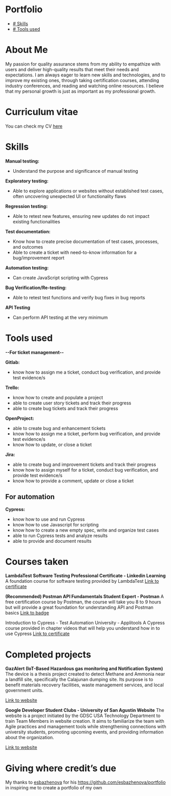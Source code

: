 # Portfolio
 - [# Skills](https://github.com/Crixcel14/Junior-Test-Engineer-Portfolio/edit/main/README.md#skills)
 - [# Tools used](https://github.com/Crixcel14/Junior-Test-Engineer-Portfolio/tree/main#tools-used)



<h1>About Me</h1>
<p>My passion for quality assurance stems from my ability to empathize with users and deliver high-quality results that meet their needs and expectations. I am always eager to learn new skills and technologies, and to improve my existing ones, through taking certification courses, attending industry conferences, and reading and watching online resources. I believe that my personal growth is just as important as my professional growth.</p>


# Curriculum vitae

You can check my CV [here](https://docs.google.com/document/d/1jUFJ-jWrEygOZ9BTFsVesL-33l-xQvxPRR34wo9ba_0/edit?pli=1)


# Skills

**Manual testing:** 
- Understand the purpose and significance of manual testing

**Exploratory testing:** 
- Able to explore applications or websites without established test cases, often uncovering unexpected UI or functionality flaws

**Regression testing:** 
- Able to retest new features, ensuring new updates do not impact existing functionalities

**Test documentation:** 
- Know how to create precise documentation of test cases, processes, and outcomes
- Able to create a ticket with need-to-know information for a bug/improvement report

**Automation testing:**
- Can create JavaScript scripting with Cypress

**Bug Verification/Re-testing:**
- Able to retest test functions and verify bug fixes in bug reports

**API Testing**
- Can perform API testing at the very minimum



# Tools used
**--For ticket management--**

**Gitlab:**
- know how to assign me a ticket, conduct bug verification, and provide test evidence/s

**Trello:**
- know how to create and populate a project
- able to create user story tickets and track their progress
- able to create bug tickets and track their progress

**OpenProject:**
- able to create bug and enhancement tickets
- know how to assign me a ticket, perform bug verification, and provide test evidence/s
- know how to update, or close a ticket

**Jira:**
- able to create bug and improvement tickets and track their progress
- know how to assign myself for a ticket, conduct bug verification, and provide test evidence/s
- know how to provide a comment, update or close a ticket

## **For automation**

**Cypress:**
- know how to use and run Cypress
- know how to use Javascript for scripting
- know how to create a new empty spec, write and organize test cases
- able to run Cypress tests and analyze results
- able to provide and document results


# Courses taken

**LambdaTest Software Testing Professional Certificate - Linkedin Learning**
A foundation course for software testing provided by LambdaTest
[Link to certificate](https://www.linkedin.com/learning/certificates/00ae036bade9cf905cb83f8837ca0817ec9d9da4947eebca7807692aef1647a7?lipi=urn%3Ali%3Apage%3Ad_flagship3_profile_view_base%3BcGhh9sK8QJqou%2BWRgyNAeA%3D%3D)

**(Recommended) Postman API Fundamentals Student Expert - Postman**
A free certification course by Postman, the course will take you 8 to 9 hours but will provide a great foundation for understanding API and Postman basics
[Link to badge](https://api.badgr.io/public/assertions/lLUpdem-RPOne6pRpbExpw) 

Introduction to Cypress - Test Automation University - Applitools
A Cypress course provided in chapter videos that will help you understand how in to use Cypress 
[Link to certificate](https://testautomationu.applitools.com/certificate/?id=0654a176)


# Completed projects

**GazAlert (IoT-Based Hazardous gas monitoring and Notification System)**
The device is a thesis project created to detect Methane and Ammonia near a landfill site, specifically the Calajunan dumping site. Its purpose is to benefit materials recovery facilities, waste management services, and local government units.

[Link to website](https://sites.google.com/view/gazalert/home)

**Google Developer Student Clubs - University of San Agustin Website**
The website is a project initiated by the GDSC USA Technology Department to train Team Members in website creation. It aims to familiarize the team with Agile practices and management tools while strengthening connections with university students, promoting upcoming events, and providing information about the organization.

[Link to website](https://gdsc-usa.web.app/)


# Giving where credit’s due
My thanks to [esbazhenova](https://github.com/esbazhenova) for his https://github.com/esbazhenova/portfolio in inspiring me to create a portfolio of my own
